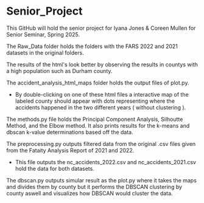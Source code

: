 # Senior_Project
This GitHub will hold the senior project for Iyana Jones &amp; Coreen Mullen for Senior Seminar, Spring 2025.

The Raw_Data folder holds the folders with the FARS 2022 and 2021 datasets in the original folders.

The results of the html's look better by observing the results in countys with a high population such as Durham county.

The accident_analysis_html_maps folder holds the output files of plot.py.
- By double-clicking on one of these html files a interactive map of the labeled county should appear with dots representing where the accidents happened in the two different years ( without clustering ).

The methods.py file holds the Principal Component Analysis, Silhoutte Method, and the Elbow method. It also prints results for the k-means and dbscan k-value determinations based off the data.

The preprocessing.py outputs filtered data from the original .csv files given from the Fataity Analysis Report of 2021 and 2022. 
- This file outputs the nc_accidents_2022.csv and nc_accidents_2021.csv hold the data for both datasets.

The dbscan.py outputs simular result as the plot.py where it takes the maps and divides them by county but it performs the DBSCAN clustering by county aswell and visualizes how DBSCAN would cluster the data.
